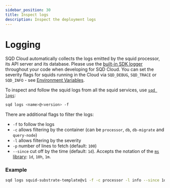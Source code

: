 ```yaml
---
sidebar_position: 30
title: Inspect logs
description: Inspect the deployment logs
---
```


# Logging

SQD Cloud automatically collects the logs emitted by the squid processor, its API server and its database. Please use the [built-in SDK logger](/sdk/reference/logger) throughout your code when developing for SQD Cloud. You can set the severity flags for squids running in the Cloud via `SQD_DEBUG`, `SQD_TRACE` or `SQD_INFO` - see [Environment Variables](/cloud/resources/env-variables).

To inspect and follow the squid logs from all the squid services, use [`sqd logs`](/squid-cli/logs):
```bash
sqd logs <name>@<version> -f
```

There are additional flags to filter the logs:
- `-f` to follow the logs
- `-c` allows filtering by the container (can be `processor`, `db`, `db-migrate` and `query-node`)
- `-l` allows filtering by the severity
- `-p` number of lines to fetch (default: `100`)
- `--since` cut off by the time (default: `1d`). Accepts the notation of the [`ms` library](https://www.npmjs.com/package/ms): `1d`, `10h`, `1m`.

### Example 

```bash
sqd logs squid-substrate-template@v1 -f -c processor -l info --since 1d
```

